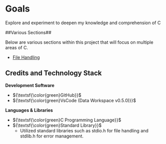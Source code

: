 # Goals
Explore and experiment to deepen my knowledge and comprehension of C


##Various Sections##

Below are various sections within this project that will focus on multiple areas of C.
 - [File Handling](C-Files/File-Handling/README.md)


## Credits and Technology Stack
**Development Software**
- ${\textsf{\color{green}GitHub}}$
- ${\textsf{\color{green}VsCode (Data Workspace v0.5.0)}}$

**Languages & Libraries**
 - ${\textsf{\color{green}C Programming Language}}$
 - ${\textsf{\color{green}Standard Library}}$
    - Utilized standard libraries such as stdio.h for file handling and stdlib.h for error management.


